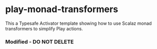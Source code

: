 play-monad-transformers
===

This a Typesafe Activator template showing how to use Scalaz monad transformers to simplify Play actions.

### Modified - DO NOT DELETE